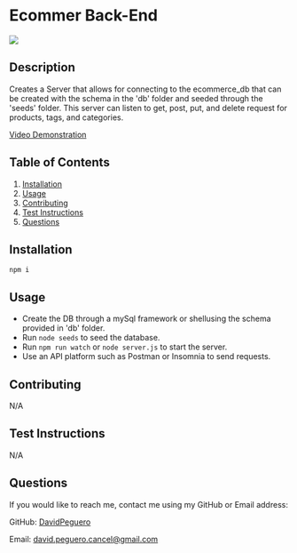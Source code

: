
  # Ecommer Back-End
  [![](https://img.shields.io/badge/license-MIT-blue)](https://www.mend.io/resources/blog/top-open-source-licenses-explained/#MIT_License)
  ## Description
  Creates a Server that allows for connecting to the ecommerce_db that can be created with the schema in the 'db' folder and seeded through the 'seeds' folder. This server can listen to get, post, put, and delete request for products, tags, and categories.
  
  [Video Demonstration](https://drive.google.com/file/d/1opBKHy95WyDFbCXSOiPT8geLgMzy-Fwy/view?usp=sharing) 
  ## Table of Contents
  1. [Installation](#installation)
  2. [Usage](#usage)
  3. [Contributing](#contributing)
  4. [Test Instructions](#test-instructions)
  5. [Questions](#questions)
  ## Installation
  ```npm i```
  ## Usage
  - Create the DB through a mySql framework or shellusing the schema provided in 'db' folder.
  - Run ```node seeds``` to seed the database.
  - Run ```npm run watch``` or ```node server.js``` to start the server.
  - Use an API platform such as Postman or Insomnia to send requests.
  ## Contributing
  N/A
  ## Test Instructions
  N/A
  ## Questions
  If you would like to reach me, contact me using my GitHub or Email address:

  GitHub: [DavidPeguero](https://github.com/DavidPeguero)

  Email: [david.peguero.cancel@gmail.com](david.peguero.cancel@gmail.com)
  